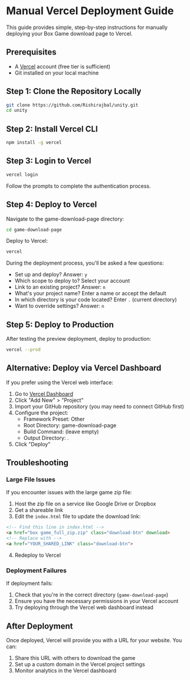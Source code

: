 # Manual Vercel Deployment Guide

This guide provides simple, step-by-step instructions for manually deploying your Box Game download page to Vercel.

## Prerequisites

- A [Vercel](https://vercel.com) account (free tier is sufficient)
- Git installed on your local machine

## Step 1: Clone the Repository Locally

```bash
git clone https://github.com/Rishirajbal/unity.git
cd unity
```

## Step 2: Install Vercel CLI

```bash
npm install -g vercel
```

## Step 3: Login to Vercel

```bash
vercel login
```

Follow the prompts to complete the authentication process.

## Step 4: Deploy to Vercel

Navigate to the game-download-page directory:

```bash
cd game-download-page
```

Deploy to Vercel:

```bash
vercel
```

During the deployment process, you'll be asked a few questions:
- Set up and deploy? Answer: `y`
- Which scope to deploy to? Select your account
- Link to an existing project? Answer: `n`
- What's your project name? Enter a name or accept the default
- In which directory is your code located? Enter `.` (current directory)
- Want to override settings? Answer: `n`

## Step 5: Deploy to Production

After testing the preview deployment, deploy to production:

```bash
vercel --prod
```

## Alternative: Deploy via Vercel Dashboard

If you prefer using the Vercel web interface:

1. Go to [Vercel Dashboard](https://vercel.com/dashboard)
2. Click "Add New" > "Project"
3. Import your GitHub repository (you may need to connect GitHub first)
4. Configure the project:
   - Framework Preset: Other
   - Root Directory: game-download-page
   - Build Command: (leave empty)
   - Output Directory: .
5. Click "Deploy"

## Troubleshooting

### Large File Issues

If you encounter issues with the large game zip file:

1. Host the zip file on a service like Google Drive or Dropbox
2. Get a shareable link
3. Edit the `index.html` file to update the download link:

```html
<!-- Find this line in index.html -->
<a href="box game_full_zip.zip" class="download-btn" download>
<!-- Replace with -->
<a href="YOUR_SHARED_LINK" class="download-btn">
```

4. Redeploy to Vercel

### Deployment Failures

If deployment fails:
1. Check that you're in the correct directory (`game-download-page`)
2. Ensure you have the necessary permissions in your Vercel account
3. Try deploying through the Vercel web dashboard instead

## After Deployment

Once deployed, Vercel will provide you with a URL for your website. You can:
1. Share this URL with others to download the game
2. Set up a custom domain in the Vercel project settings
3. Monitor analytics in the Vercel dashboard